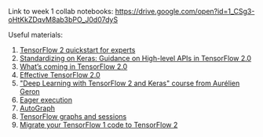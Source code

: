 Link to week 1 collab notebooks: https://drive.google.com/open?id=1_CSg3-oHtKkZDqvM8ab3bPO_J0d07dyS

Useful materials:
1.  [TensorFlow 2 quickstart for experts](https://www.tensorflow.org/tutorials/quickstart/advanced)
2.  [Standardizing on Keras: Guidance on High-level APIs in TensorFlow 2.0](https://medium.com/tensorflow/standardizing-on-keras-guidance-on-high-level-apis-in-tensorflow-2-0-bad2b04c819a)
3.  [What’s coming in TensorFlow 2.0](https://medium.com/tensorflow/whats-coming-in-tensorflow-2-0-d3663832e9b8)
4.  [Effective TensorFlow 2.0](https://github.com/tensorflow/docs/blob/master/site/en/r2/guide/effective_tf2.md)
5.  ["Deep Learning with TensorFlow 2 and Keras" course from Aurélien Geron](https://github.com/ageron/tf2_course)
6.  [Eager execution](https://www.tensorflow.org/alpha/guide/eager)
7.  [AutoGraph](https://www.tensorflow.org/guide/autograph)
8.  [TensorFlow graphs and sessions](https://www.tensorflow.org/guide/graphs)
9.  [Migrate your TensorFlow 1 code to TensorFlow 2](https://www.tensorflow.org/guide/migrate)


